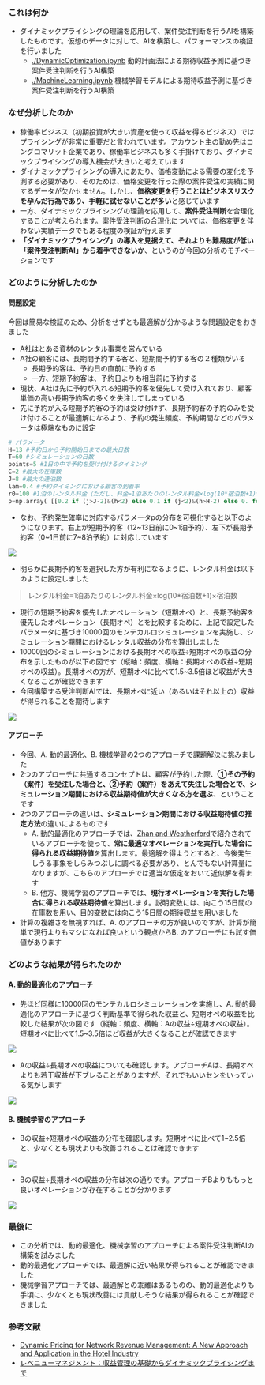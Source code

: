 ### これは何か
- ダイナミックプライシングの理論を応用して、案件受注判断を行うAIを構築したものです。仮想のデータに対して、AIを構築し、パフォーマンスの検証を行いました
	- [./DynamicOptimization.ipynb](https://github.com/MizusakoSadanobu/Portfolio/blob/master/RevenueManagement/DynamicOptimization.ipynb) 動的計画法による期待収益予測に基づき案件受注判断を行うAI構築
	- [./MachineLearning.ipynb](https://github.com/MizusakoSadanobu/Portfolio/blob/master/RevenueManagement/MachineLearning.ipynb) 機械学習モデルによる期待収益予測に基づき案件受注判断を行うAI構築

### なぜ分析したのか
- 稼働率ビジネス（初期投資が大きい資産を使って収益を得るビジネス）ではプライシングが非常に重要だと言われています。アカウント主の勤め先はコングロマリット企業であり、稼働率ビジネスも多く手掛けており、ダイナミックプライシングの導入機会が大きいと考えています
- ダイナミックプライシングの導入にあたり、価格変動による需要の変化を予測する必要があり、そのためは、価格変更を行った際の案件受注の実績に関するデータが欠かせません。しかし、**価格変更を行うことはビジネスリスクを孕んだ行為であり、手軽に試せないことが多い**と感じています
- 一方、ダイナミックプライシングの理論を応用して、**案件受注判断**を合理化することが考えられます。案件受注判断の合理化については、価格変更を伴わない実績データでもある程度の検証が行えます
- **「ダイナミックプライシング」の導入を見据えて、それよりも難易度が低い「案件受注判断AI」から着手できないか**、というのが今回の分析のモチベーションです

### どのように分析したのか
#### 問題設定
今回は簡易な検証のため、分析をせずとも最適解が分かるような問題設定をおきました
- A社はとある資材のレンタル事業を営んでいる
- A社の顧客には、長期間予約する客と、短期間予約する客の２種類がいる
	- 長期予約客は、予約日の直前に予約する
	- 一方、短期予約客は、予約日よりも相当前に予約する
- 現状、A社は先に予約が入れる短期予約客を優先して受け入れており、顧客単価の高い長期予約客の多くを失注してしまっている
- 先に予約が入る短期予約客の予約は受け付けず、長期予約客の予約のみを受け付けることが最適解になるよう、予約の発生頻度、予約期間などのパラメータは極端なものに設定

```python
# パラメータ
H=13 #予約日から予約開始日までの最大日数
T=60 #シミュレーションの日数
points=5 #1日の中で予約を受け付けるタイミング
C=2 #最大の在庫数
J=8 #最大の連泊数
lam=0.4 #予約タイミングにおける顧客の到着率
r0=100 #1泊のレンタル料金（ただし、料金=1泊あたりのレンタル料金×log(10*宿泊数+1)×宿泊数、と設定）
p=np.array( [[0.2 if (j>J-2)&(h<2) else 0.1 if (j<2)&(h>H-2) else 0. for h in range(H+1)] for j in range(J+1)] ) #顧客がh日後のj連泊を選択する確率
```

- なお、予約発生確率に対応するパラメータpの分布を可視化すると以下のようになります。右上が短期予約客（12\~13日前に0\~1泊予約）、左下が長期予約客（0\~1日前に7\~8泊予約）に対応しています

![](http://drive.google.com/uc?export=view&id=1TBBy-KiqmCUwgtSmjAHI0N0qBcGyNpM7)

- 明らかに長期予約客を選択した方が有利になるように、レンタル料金は以下のように設定しました
>レンタル料金=1泊あたりのレンタル料金×log(10*宿泊数+1)×宿泊数

- 現行の短期予約客を優先したオペレーション（短期オペ）と、長期予約客を優先したオペレーション（長期オペ）とを比較するために、上記で設定したパラメータに基づき10000回のモンテカルロシミュレーションを実施し、シミュレーション期間におけるレンタル収益の分布を算出しました
- 10000回のシミュレーションにおける長期オペの収益÷短期オペの収益の分布を示したものが以下の図です（縦軸：頻度、横軸：長期オペの収益÷短期オペの収益）。長期オペの方が、短期オペに比べて1.5~3.5倍ほど収益が大きくなることが確認できます
- 今回構築する受注判断AIでは、長期オペに近い（あるいはそれ以上の）収益が得られることを期待します

![](http://drive.google.com/uc?export=view&id=1ydNuuKtcgHAy4TNfsmnmGEmzgN9z4MKa)
#### アプローチ
- 今回、A. 動的最適化、B. 機械学習の2つのアプローチで課題解決に挑みました
- 2つのアプローチに共通するコンセプトは、顧客が予約した際、**①その予約（案件）を受注した場合と、②予約（案件）をあえて失注した場合とで、シミュレーション期間における収益期待値が大きくなる方を選ぶ**、ということです
- 2つのアプローチの違いは、**シミュレーション期間における収益期待値の推定方法**の違いによるものです
	- A. 動的最適化のアプローチでは、[Zhan and Weatherford](https://pdfs.semanticscholar.org/f3f3/3cf3bfb639e5ec35392c3b435f6e746f3c19.pdf)で紹介されているアプローチを使って、**常に最適なオペレーションを実行した場合に得られる収益期待値**を算出します。最適解を得ようとすると、今後発生しうる事象をしらみつぶしに調べる必要があり、とんでもない計算量になりますが、こちらのアプローチでは適当な仮定をおいて近似解を得ます
	- B. 他方、機械学習のアプローチでは、**現行オペレーションを実行した場合に得られる収益期待値**を算出します。説明変数には、向こう15日間の在庫数を用い、目的変数には向こう15日間の期待収益を用いました
- 計算の複雑さを無視すれば、A. のアプローチの方が良いのですが、計算が簡単で現行よりもマシになれば良いという観点からB. のアプローチにも試す価値があります

### どのような結果が得られたのか
#### A. 動的最適化のアプローチ
- 先ほど同様に10000回のモンテカルロシミュレーションを実施し、A. 動的最適化のアプローチに基づく判断基準で得られた収益と、短期オペの収益を比較した結果が次の図です（縦軸：頻度、横軸：Aの収益÷短期オペの収益）。短期オペに比べて1.5~3.5倍ほど収益が大きくなることが確認できます

![](http://drive.google.com/uc?export=view&id=1a_X72xkMq88rsJ0OwDSEWWe1W50LPcAP)

- Aの収益÷長期オペの収益についても確認します。アプローチAは、長期オペよりも若干収益が下ブレることがありますが、それでもいいセンをいっている気がします

![](http://drive.google.com/uc?export=view&id=1yvT9B_OFE-1xIo9txMF8UJOel_5hmOlv)
#### B. 機械学習のアプローチ
- Bの収益÷短期オペの収益の分布を確認します。短期オペに比べて1~2.5倍と、少なくとも現状よりも改善されることは確認できます

![](http://drive.google.com/uc?export=view&id=1Zp1T00ky7N0KcBLpEagXfm3L0lZVF7A8)

- Bの収益÷長期オペの収益の分布は次の通りです。アプローチBよりももっと良いオペレーションが存在することが分かります

![](http://drive.google.com/uc?export=view&id=19_vGXAfXKbnV1RtdJ5JNBtw-B9iKgEyA)

### 最後に
- この分析では、動的最適化、機械学習のアプローチによる案件受注判断AIの構築を試みました
- 動的最適化アプローチでは、最適解に近い結果が得られることが確認できました
- 機械学習アプローチでは、最適解との乖離はあるものの、動的最適化よりも手頃に、少なくとも現状改善には貢献しそうな結果が得られることが確認できました

### 参考文献
- [Dynamic Pricing for Network Revenue Management:
A New Approach and Application in the Hotel
Industry](https://pdfs.semanticscholar.org/f3f3/3cf3bfb639e5ec35392c3b435f6e746f3c19.pdf)
- [レベニューマネジメント：収益管理の基礎からダイナミックプライシングまで](https://www.amazon.co.jp/%E3%83%AC%E3%83%99%E3%83%8B%E3%83%A5%E3%83%BC%E3%83%9E%E3%83%8D%E3%82%B8%E3%83%A1%E3%83%B3%E3%83%88-%E5%8F%8E%E7%9B%8A%E7%AE%A1%E7%90%86%E3%81%AE%E5%9F%BA%E7%A4%8E%E3%81%8B%E3%82%89%E3%83%80%E3%82%A4%E3%83%8A%E3%83%9F%E3%83%83%E3%82%AF%E3%83%97%E3%83%A9%E3%82%A4%E3%82%B7%E3%83%B3%E3%82%B0%E3%81%BE%E3%81%A7-%E4%BD%90%E8%97%A4-%E5%85%AC%E4%BF%8A-ebook/dp/B08TBP81DM)
<!--stackedit_data:
eyJoaXN0b3J5IjpbLTI1NDA2ODMyNCwtMTczMDcwODA3OSwtMT
YxMDM4MjY2OCwtMTI3NjIyNTU4OCwtNjM5NTAwMTMxLDgzNTEy
ODMwNiw1Nzg4MDM1NDIsLTExODU4NDUxMzYsNzMwOTk4MTE2XX
0=
-->